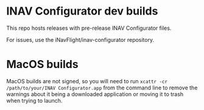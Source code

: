# INAV Configurator dev builds

This repo hosts releases with pre-release INAV Configurator files.

For issues, use the iNavFlight/inav-configurator repository.

# MacOS builds

MacOS builds are not signed, so you will need to run ```xcattr -cr /path/to/your/INAV Configurator.app``` from the command line to remove the warnings about it being a downloaded application or moving it to trash when trying to launch.
